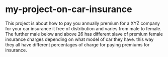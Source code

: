 # my-project-on-car-insurance
This project is about how to pay you annually premium for a XYZ company for your car insurance
it free of distribution and varies from male to female. The further male below and above 26 has different slave of premium
female insurance charges depending on what model of car they have.
this way they all have different percentages of charge for paying premiums for insurance.
